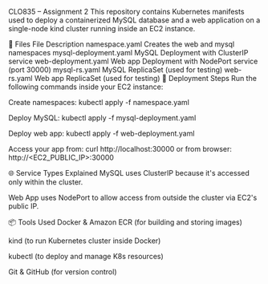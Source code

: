 CLO835 – Assignment 2
This repository contains Kubernetes manifests used to deploy a containerized MySQL database and a web application on a single-node kind cluster running inside an EC2 instance.

📁 Files
File	Description
namespace.yaml	Creates the web and mysql namespaces
mysql-deployment.yaml	MySQL Deployment with ClusterIP service
web-deployment.yaml	Web app Deployment with NodePort service (port 30000)
mysql-rs.yaml	MySQL ReplicaSet (used for testing)
web-rs.yaml	Web app ReplicaSet (used for testing)
🚀 Deployment Steps
Run the following commands inside your EC2 instance:

Create namespaces:
kubectl apply -f namespace.yaml

Deploy MySQL:
kubectl apply -f mysql-deployment.yaml

Deploy web app:
kubectl apply -f web-deployment.yaml

Access your app from:
curl http://localhost:30000
or from browser: http://<EC2_PUBLIC_IP>:30000

🌐 Service Types Explained
MySQL uses ClusterIP because it's accessed only within the cluster.

Web App uses NodePort to allow access from outside the cluster via EC2's public IP.

📦 Tools Used
Docker & Amazon ECR (for building and storing images)

kind (to run Kubernetes cluster inside Docker)

kubectl (to deploy and manage K8s resources)

Git & GitHub (for version control)
